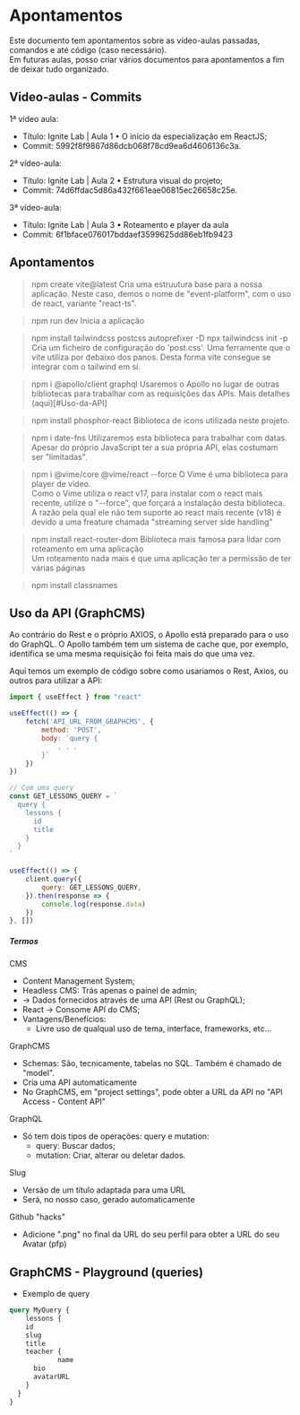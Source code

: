 # Apontamentos

Este documento tem apontamentos sobre as vídeo-aulas passadas, comandos e até código (caso necessário).<br>
Em futuras aulas, posso criar vários documentos para apontamentos a fim de deixar tudo organizado.<br>


## Video-aulas - Commits
1ª vídeo aula: 
- Título: Ignite Lab | Aula 1 • O início da especialização em ReactJS;
- Commit: 5992f8f9867d86dcb068f78cd9ea6d4606136c3a.

2ª vídeo-aula:
- Título: Ignite Lab | Aula 2 • Estrutura visual do projeto;
- Commit: 74d6ffdac5d86a432f661eae06815ec26658c25e.

3ª vídeo-aula:
- Título: Ignite Lab | Aula 3 • Roteamento e player da aula
- Commit: 6f1bface076017bddaef3599625dd86eb1fb9423

## Apontamentos

> npm create vite@latest
Cria uma estruutura base para a nossa aplicação.
Neste caso, demos o nome de "event-platform", com o uso de react, variante "react-ts".

> npm run dev
Inicia a aplicação

> npm install tailwindcss postcss autoprefixer -D
> npx tailwindcss init -p 
Cria um ficheiro de configuração do 'post.css'.
Uma ferramente que o vite utiliza por debaixo dos panos.
Desta forma vite consegue se integrar com o tailwind em si.

> npm i @apollo/client graphql
Usaremos o Apollo no lugar de outras bibliotecas para trabalhar com as requisições das APIs.
Mais detalhes (aqui)[#Uso-da-API]

> npm install phosphor-react
Biblioteca de icons utilizada neste projeto.

> npm i date-fns
Utilizaremos esta biblioteca para trabalhar com datas. Apesar do próprio JavaScript ter a sua própria API, elas costumam ser "limitadas".

> npm i @vime/core @vime/react --force
O Vime é uma biblioteca para player de vídeo.<br>
Como o Vime utiliza o react v17, para instalar com o react mais recente, utilize o "--force", que forçará a instalação desta biblioteca.<br>
A razão pela qual ele não tem suporte ao react mais recente (v18) é devido a uma freature chamada "streaming server side handling"

> npm install react-router-dom
Biblioteca mais famosa para lidar com roteamento em uma aplicação<br>
Um roteamento nada mais é que uma aplicação ter a permissão de ter várias páginas

> npm install classnames



## Uso da API (GraphCMS)

Ao contrário do Rest e o próprio AXIOS, o Apollo está preparado para o uso do GraphQL.
O Apollo também tem um sistema de cache que, por exemplo, identifica se uma mesma requisição foi feita mais do que uma vez.

Aqui temos um exemplo de código sobre como usariamos o Rest, Axios, ou outros para utilizar a API:
```js
import { useEffect } from "react"

useEffect(() => {
    fetch('API_URL_FROM_GRAPHCMS', {
        method: 'POST',
        body: `query {
            . . .
        }`
    })
})

// Com uma query
const GET_LESSONS_QUERY = `
  query {
    lessons {
      id
      title
    }
  }
`

useEffect(() => {
    client.query({
        query: GET_LESSONS_QUERY,
    }).then(response => {
        console.log(response.data)
    })
}, [])
```

##### Termos

CMS
- Content Management System;
- Headless CMS: Trás apenas o painel de admin;
- -> Dados fornecidos através de uma API (Rest ou GraphQL);
- React -> Consome API do CMS;
- Vantagens/Benefícios:
    - Livre uso de qualqual uso de tema, interface, frameworks, etc...


GraphCMS
- Schemas: São, tecnicamente, tabelas no SQL. Também é chamado de "model".
- Cria uma API automaticamente
- No GraphCMS, em "project settings", pode obter a URL da API no "API Access - Content API"

GraphQL
- Só tem dois tipos de operações: query e mutation:
    - query: Buscar dados;
    - mutation: Criar, alterar ou deletar dados.


Slug
- Versão de um título adaptada para uma URL
- Será, no nosso caso, gerado automaticamente

Github "hacks"
- Adicione ".png" no final da URL do seu perfil para obter a URL do seu Avatar (pfp)



## GraphCMS - Playground (queries)

- Exemplo de query
```graphql
query MyQuery {
	lessons {
    id
    slug
    title
    teacher {
			name
      bio
      avatarURL
  	}
  }
}
```